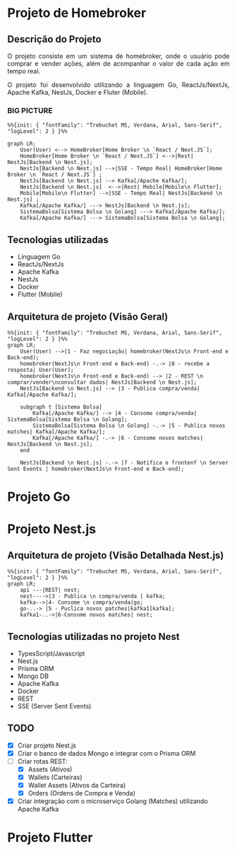 # Projeto de Homebroker

## Descrição do Projeto

<p align="justify">O projeto consiste em um sistema de homebroker, onde o usuário pode comprar e vender ações, além de acompanhar o valor de cada ação em tempo real.</p>

<p align="justify">O projeto foi desenvolvido utilizando a linguagem Go, ReactJs/NextJs, Apache Kafka, NestJs, Docker e Fluter (Mobile).</p>

### BIG PICTURE

```mermaid
%%{init: { "fontFamily": "Trebuchet MS, Verdana, Arial, Sans-Serif", "logLevel": 2 } }%%

graph LR;
    User(User) <--> HomeBroker[Home Broker \n `React / Next.JS`];
    HomeBroker[Home Broker \n `React / Next.JS`] <-->|Rest| NestJs[Backend \n Nest.js];
    NestJs[Backend \n Nest.js] -->|SSE - Tempo Real| HomeBroker[Home Broker \n `React / Next.JS`] ;
    NestJs[Backend \n Nest.js] --> Kafka[/Apache Kafka/];
    NestJs[Backend \n Nest.js]  <-->|Rest| Mobile[Mobile\n Flutter];
    Mobile[Mobile\n Flutter] -->|SSE - Tempo Real| NestJs[Backend \n Nest.js] ;
    Kafka[/Apache Kafka/] ---> NestJs[Backend \n Nest.js];
    SistemaBolsa[Sistema Bolsa \n Golang] ---> Kafka[/Apache Kafka/];
    Kafka[/Apache Kafka/] ---> SistemaBolsa[Sistema Bolsa \n Golang];

```

## Tecnologias utilizadas

- Linguagem Go
- ReactJs/NextJs
- Apache Kafka
- NestJs
- Docker
- Flutter (Mobile)

## Arquitetura de projeto (Visão Geral)

```mermaid
%%{init: { "fontFamily": "Trebuchet MS, Verdana, Arial, Sans-Serif", "logLevel": 2 } }%%
graph LR;
    User(User) -->|1 - Faz negociação| homebroker(NextJs\n Front-end e Back-end);
    homebroker(NextJs\n Front-end e Back-end) -.-> |8 - recebe a resposta| User(User);
    homebroker(NextJs\n Front-end e Back-end) --> |2 - REST \n comprar/vender\nconsultar dados| NestJs[Backend \n Nest.js];
    NestJs[Backend \n Nest.js] --> |3 - Publica compra/venda| Kafka[/Apache Kafka/];

    subgraph t [Sistema Bolsa]
        Kafka[/Apache Kafka/] --> |4 - Consome compra/venda| SistemaBolsa[Sistema Bolsa \n Golang];
        SistemaBolsa[Sistema Bolsa \n Golang] -.-> |5 - Publica novos matches| Kafka[/Apache Kafka/];
        Kafka[/Apache Kafka/] -.-> |6 - Consome novos matches| NestJs[Backend \n Nest.js];
    end

    NestJs[Backend \n Nest.js] -.-> |7 - Notifica o frontenf \n Server Sent Events | homebroker(NextJs\n Front-end e Back-end);

```



# Projeto Go 
 

# Projeto Nest.js
## Arquitetura de projeto (Visão Detalhada Nest.js)

```mermaid
%%{init: { "fontFamily": "Trebuchet MS, Verdana, Arial, Sans-Serif", "logLevel": 2 } }%%
graph LR;
    api ---|REST| nest;
    nest---->|3 - Publica \n compra/venda | kafka;
    kafka-->|4- Consome \n compra/venda|go;
    go-..-> |5 - Puclica novos patches|kafka1[kafka];
    kafka1-..->|6-Consome novos matches| nest;

```

## Tecnologias utilizadas no projeto Nest

- TypesScript/Javascript
- Nest.js
- Prisma ORM
- Mongo DB
- Apache Kafka
- Docker
- REST 
- SSE (Server Sent Events)

## TODO

- [x] Criar projeto Nest.js
- [x] Criar o banco de dados Mongo e integrar com o Prisma ORM
- [ ] Criar rotas REST:
    - [x] Assets (Ativos)
    - [x] Wallets (Carteiras)
    - [x] Wallet Assets (Ativos da Carteira)
    - [x] Orders (Ordens de Compra e Venda)
- [x] Criar integração com o microserviço Golang (Matches) utilizando Apache Kafka

# Projeto Flutter
